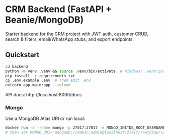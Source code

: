 # CRM Backend (FastAPI + Beanie/MongoDB)

Starter backend for the CRM project with JWT auth, customer CRUD, search & filters, email/WhatsApp stubs, and export endpoints.

## Quickstart

```bash
cd backend
python -m venv .venv && source .venv/bin/activate  # Windows: .venv\Scripts\activate
pip install -r requirements.txt
cp .env.example .env  # Then edit .env
uvicorn app.main:app --reload
```

API docs: http://localhost:8000/docs

### Mongo
Use a MongoDB Atlas URI or run local:
```bash
docker run -d --name mongo -p 27017:27017 -e MONGO_INITDB_ROOT_USERNAME=admin -e MONGO_INITDB_ROOT_PASSWORD=admin mongo:7
# then set MONGO_URI="mongodb://admin:admin@localhost:27017/?authSource=admin"
```
